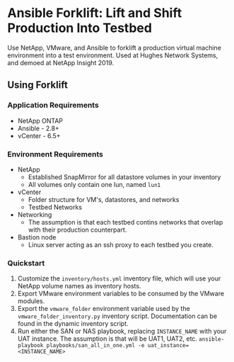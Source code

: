 # Ansible Forklift: Lift and Shift Production Into Testbed
Use NetApp, VMware, and Ansible to forklift a production virtual machine environment into a test environment. Used at Hughes Network Systems, and demoed at NetApp Insight 2019.

## Using Forklift

### Application Requirements

* NetApp ONTAP 
* Ansible - 2.8+
* vCenter - 6.5+

### Environment Requirements

* NetApp
  - Established SnapMirror for all datastore volumes in your inventory
  - All volumes only contain one lun, named `lun1`
* vCenter
  - Folder structure for VM's, datastores, and networks
  - Testbed Networks
* Networking
  - The assumption is that each testbed contins networks that overlap with their production counterpart.
* Bastion node
  - Linux server acting as an ssh proxy to each testbed you create.

### Quickstart

1. Customize the `inventory/hosts.yml` inventory file, which will use your NetApp volume names as inventory hosts.
2. Export VMware environment variables to be consumed by the VMware modules.
3. Export the `vmware_folder` environment variable used by the `vmware_folder_inventory.py` inventory script. Documentation can be found in the dynamic inventory script.
4. Run either the SAN or NAS playbook, replacing `INSTANCE_NAME` with your UAT instance. The assumption is that will be UAT1, UAT2, etc.
`ansible-playbook playbooks/san_all_in_one.yml -e uat_instance=<INSTANCE_NAME>`
